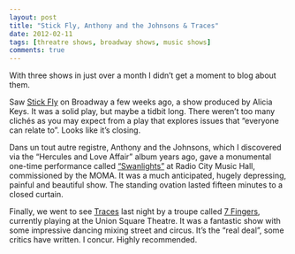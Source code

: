 ```yaml
---
layout: post
title: "Stick Fly, Anthony and the Johnsons & Traces"
date: 2012-02-11
tags: [threatre shows, broadway shows, music shows]
comments: true
---
```

With three shows in just over a month I didn’t get a moment to blog about them.

Saw [Stick Fly](http://www.nytimes.com/2011/12/09/theater/reviews/stick-fly-at-the-cort-theater-review.html) on Broadway a few weeks ago, a show produced by Alicia Keys. It was a solid play, but maybe a tidbit long. There weren’t too many clichés as you may expect from a play that explores issues that “everyone can relate to”. Looks like it’s closing.

Dans un tout autre registre, Anthony and the Johnsons, which I discovered via the “Hercules and Love Affair” album years ago, gave a monumental one-time performance called [“Swanlights”](https://www.youtube.com/watch?v=BhxO_Cn9n5A) at Radio City Music Hall, commissioned by the MOMA. It was a much anticipated, hugely depressing, painful and beautiful show. The standing ovation lasted fifteen minutes to a closed curtain.

Finally, we went to see [Traces](http://7doigts.com/en/shows/6-traces) last night by a troupe called [7 Fingers](http://7doigts.com/en), currently playing at the Union Square Theatre. It was a fantastic show with some impressive dancing mixing street and circus. It’s the “real deal”, some critics have written. I concur. Highly recommended.
